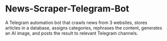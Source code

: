 # News-Scraper-Telegram-Bot
A Telegram automation bot that crawls news from 3 websites, stores articles in a database, assigns categories, rephrases the content, generates an AI image, and posts the result to relevant Telegram channels.
